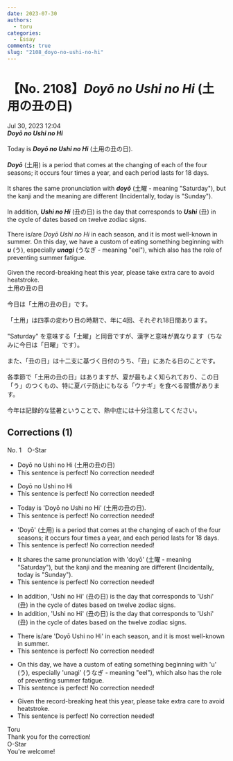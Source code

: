 ```yaml
---
date: 2023-07-30
authors:
  - toru
categories:
  - Essay
comments: true
slug: "2108_doyo-no-ushi-no-hi"
---
```


# 【No. 2108】<strong><em>Doyō no Ushi no Hi</strong></em> (土用の丑の日)
<div class="date">Jul 30, 2023 12:04</div>
<div id="post"><div id="body_show_ori">
<strong><em>Doyō no Ushi no Hi</strong></em><br/><br/>Today is <strong><em>Doyō no Ushi no Hi</em></strong> (土用の丑の日).<br/><br/><strong><em>Doyō</em></strong> (土用) is a period that comes at the changing of each of the four seasons; it occurs four times a year, and each period lasts for 18 days.<br/><br/>It shares the same pronunciation with <strong><em>doyō</em></strong> (土曜 - meaning "Saturday"), but the kanji and the meaning are different (Incidentally, today is "Sunday").<br/><br/>In addition, <strong><em>Ushi no Hi</em></strong> (丑の日) is the day that corresponds to <strong><em>Ushi</em></strong> (丑) in the cycle of dates based on twelve zodiac signs.<br/><br/>There is/are <em>Doyō Ushi no Hi</em> in each season, and it is most well-known in summer. On this day, we have a custom of eating something beginning with <strong><em>u</em></strong> (う), especially <strong><em>unagi</em></strong> (うなぎ - meaning "eel"), which also has the role of preventing summer fatigue.<br/><br/>Given the record-breaking heat this year, please take extra care to avoid heatstroke.
</div></div>

<!-- more -->

<div id="post_ja"><div id="body_show_mo">
土用の丑の日<br/><br/>今日は「土用の丑の日」です。<br/><br/>「土用」は四季の変わり目の時期で、年に4回、それぞれ18日間あります。<br/><br/>"Saturday" を意味する「土曜」と同音ですが、漢字と意味が異なります（ちなみに今日は「日曜」です）。<br/><br/>また、「丑の日」は十二支に基づく日付のうち、「丑」にあたる日のことです。<br/><br/>各季節で「土用の丑の日」はありますが、夏が最もよく知られており、この日「う」のつくもの、特に夏バテ防止にもなる「ウナギ」を食べる習慣があります。<br/><br/>今年は記録的な猛暑ということで、熱中症には十分注意してください。
</div></div>

## Corrections (1)
<div id="block"><div class="first_name"> No. 1　<span class="just_name">O-Star</span></div><div id="block2">
<ul class="correction_field">
<li class="incorrect">Doyō no Ushi no Hi (土用の丑の日)</li>
<li class="corrected perfect">This sentence is perfect! No correction needed!</li>
</ul>
<ul class="correction_field">
<li class="incorrect">Doyō no Ushi no Hi</li>
<li class="corrected perfect">This sentence is perfect! No correction needed!</li>
</ul>
<ul class="correction_field">
<li class="incorrect">Today is 'Doyō no Ushi no Hi' (土用の丑の日).</li>
<li class="corrected perfect">This sentence is perfect! No correction needed!</li>
</ul>
<ul class="correction_field">
<li class="incorrect">'Doyō' (土用) is a period that comes at the changing of each of the four seasons; it occurs four times a year, and each period lasts for 18 days.</li>
<li class="corrected perfect">This sentence is perfect! No correction needed!</li>
</ul>
<ul class="correction_field">
<li class="incorrect">It shares the same pronunciation with 'doyō' (土曜 - meaning "Saturday"), but the kanji and the meaning are different (Incidentally, today is "Sunday").</li>
<li class="corrected perfect">This sentence is perfect! No correction needed!</li>
</ul>
<ul class="correction_field">
<li class="incorrect">In addition, 'Ushi no Hi' (丑の日) is the day that corresponds to 'Ushi' (丑) in the cycle of dates based on twelve zodiac signs.</li>
<li class="corrected correct">
In addition, 'Ushi no Hi' (丑の日) is the day that corresponds to 'Ushi' (丑) in the cycle of dates based on<span class="f_bold"> the</span> twelve zodiac signs.
</li>
</ul>
<ul class="correction_field">
<li class="incorrect">There is/are 'Doyō Ushi no Hi' in each season, and it is most well-known in summer.</li>
<li class="corrected perfect">This sentence is perfect! No correction needed!</li>
</ul>
<ul class="correction_field">
<li class="incorrect">On this day, we have a custom of eating something beginning with 'u' (う), especially 'unagi' (うなぎ - meaning "eel"), which also has the role of preventing summer fatigue.</li>
<li class="corrected perfect">This sentence is perfect! No correction needed!</li>
</ul>
<ul class="correction_field">
<li class="incorrect">Given the record-breaking heat this year, please take extra care to avoid heatstroke.</li>
<li class="corrected perfect">This sentence is perfect! No correction needed!</li>
</ul>
</div><div class="name"><span class="just_name">Toru</span><br>
Thank you for the correction!
</div>
<div class="name"><span class="just_name">O-Star</span><br>
You're welcome!
</div>
</div>
